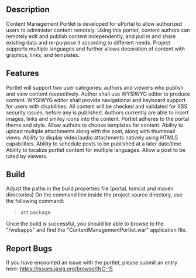 ## Description

Content Management Portlet is developed for uPortal to allow authorized users to administer content remotely. Using this portlet, content authors 
can remotely edit and publish content independently, and pull in and share existing data and re-purpose it according to different needs. Project supports
multiple languages and further allows decoration of content with graphics, links, and templates.

## Features

Portlet will support two user categories: authors and viewers who publish and view content respectively.
Author shall use WYSIWYG editor to produce content. WYSIWYG editor shall provide navigational and keyboard support for users with disabilities.
All content will be checked and validated for XSS security issues, before any is published.
Authors currently are able to insert images, links and smiley icons into the content.
Portlet adheres to the portal theme and style.
Allow authors to choose templates for content.
Ability to upload multiple attachments along with the post, along with thumbnail views.
Ability to display video/audio attachments natively using HTML5 capabilities.
Ability to schedule posts to be published at a later date/time.
Ability to localize portlet content for multiple languages.
Allow a post to be rated by viewers.

## Build

Adjust the paths in the build.properties file (portal, tomcat and maven directories)
On the command line inside the project source directory, use the following command:
> ant package

Once the build is successful, you should be able to browse to the "<tomcat-home>/webapps" and find the "ContentManagementPortlet.war" application file.

## Report Bugs
If you have encounted an issue with the portlet, please submit an entry here: https://issues.jasig.org/browse/INC-15